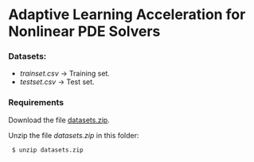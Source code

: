 # Adaptive Learning Acceleration for Nonlinear PDE Solvers

### Datasets:

- *trainset.csv* -> Training set.
- *testset.csv* -> Test set.

### Requirements

Download the file [datasets.zip](https://u.pcloud.link/publink/show?code=XZfMQQVZ7qc66jvzDI7Xrh7QadlpeuRqdNjX).

Unzip the file *datasets.zip* in this folder:

```
 $ unzip datasets.zip
```




